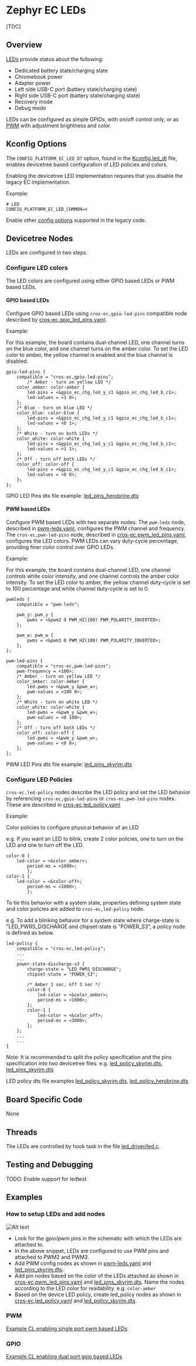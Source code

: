 # Zephyr EC LEDs

[TOC]

## Overview

[LEDs](../ec_terms.md#led) provide status about the following:

-   Dedicated battery state/charging state
-   Chromebook power
-   Adapter power
-   Left side USB-C port (battery state/charging state)
-   Right side USB-C port (battery state/charging state)
-   Recovery mode
-   Debug mode

LEDs can be configured as simple GPIOs, with on/off control only, or as [PWM](../ec_terms.md#pwm) with
adjustment brightness and color.

## Kconfig Options

The `CONFIG_PLATFORM_EC_LED_DT` option, found in the [Kconfig.led_dt](../../zephyr/Kconfig.led_dt) file, enables devicetree based configuration of LED
policies and colors.

Enabling the devicetree LED implementation requires that you disable the legacy EC implementation.

Example:
```
# LED
CONFIG_PLATFORM_EC_LED_COMMON=n
```

Enable other [config options](../configuration/leds.md) supported in the legacy code.

## Devicetree Nodes

LEDs are configured in two steps.

### Configure LED colors
The LED colors are configured using either GPIO based LEDs or PWM based LEDs.

#### GPIO based LEDs
Configure GPIO based LEDs using `cros-ec,gpio-led-pins` compatible node described by [cros-ec,gpio_led_pins.yaml].

Example:

For this example, the board contains dual-channel LED, one channel turns on the blue color, and one channel turns on the amber color.
To set the LED color to amber, the yellow channel is enabled and the blue channel is disabled.

```
gpio-led-pins {
	compatible = "cros-ec,gpio-led-pins";
        /* Amber - turn on yellow LED */
	color_amber: color-amber {
		led-pins = <&gpio_ec_chg_led_y_c1 &gpio_ec_chg_led_b_c1>;
		led-values = <1 0>;
	};
	/* Blue - turn on blue LED */
	color_blue: color-blue {
		led-pins = <&gpio_ec_chg_led_y_c1 &gpio_ec_chg_led_b_c1>;
		led-values = <0 1>;
	};
	/* White - turn on both LEDs */
	color_white: color-white {
		led-pins = <&gpio_ec_chg_led_y_c1 &gpio_ec_chg_led_b_c1>;
		led-values = <1 1>;
	};
	/* Off - turn off both LEDs */
	color_off: color-off {
		led-pins = <&gpio_ec_chg_led_y_c1 &gpio_ec_chg_led_b_c1>;
		led-values = <0 0>;
	};
};
```
GPIO LED Pins dts file example: [led_pins_herobrine.dts]

#### PWM based LEDs
Configure PWM based LEDs with two separate nodes.
The `pwm-leds` node, described in [pwm-leds.yaml], configures the PWM channel and frequency.
The `cros-ec,pwm-led-pins` node, described in [cros-ec,pwm_led_pins.yaml], configures the LED colors.
PWM LEDs can vary duty-cycle percentage, providing finer color control over GPIO LEDs.

Example:

For this example, the board contains dual-channel LED, one channel controls white color intensity, and one channel controls the amber color intensity.
To set the LED color to amber, the yellow channel duty-cycle is set to 100 percentage and white channel duty-cycle is set to 0.
```
pwmleds {
	compatible = "pwm-leds";

	pwm_y: pwm_y {
		pwms = <&pwm2 0 PWM_HZ(100) PWM_POLARITY_INVERTED>;
	};

	pwm_w: pwm_w {
		pwms = <&pwm3 0 PWM_HZ(100) PWM_POLARITY_INVERTED>;
	};
};

pwm-led-pins {
	compatible = "cros-ec,pwm-led-pins";
	pwm-frequency = <100>;
	/* Amber - turn on yellow LED */
	color_amber: color-amber {
		led-pwms = <&pwm_y &pwm_w>;
		pwm-values = <100 0>;
	};
	/* White - turn on white LED */
	color_white: color-white {
		led-pwms = <&pwm_y &pwm_w>;
		pwm-values = <0 100>;
	};
	/* Off - turn off both LEDs */
	color_off: color-off {
		led-pwms = <&pwm_y &pwm_w>;
		pwm-values = <0 0>;
	};
};
```

PWM LED Pins dts file example: [led_pins_skyrim.dts]

### Configure LED Policies
`cros-ec,led-policy` nodes describe the LED policy and set the LED behavior by referencing `cros-ec,gpio-led-pins` or `cros-ec,pwm-led-pins` nodes.
These are described in [cros-ec,led_policy.yaml]


Example:

Color policies to configure physical behavior of an LED

e.g. If you want an LED to blink, create 2 color policies, one to turn on the LED and one to turn off the LED.

```
color-0 {
	led-color = <&color_amber>;
        period-ms = <1000>;
        };
color-1 {
	led-color = <&color-off>;
        period-ms = <1000>;
        };
```

To tie this behavior with a system state, properties defining system state and color policies are added to `cros-ec,led-policy` node.

e.g. To add a blinking behavior for a system state where charge-state is "LED_PWRS_DISCHARGE and chipset-state is "POWER_S3", a policy node
is defined as below.

```
led-policy {
	compatible = "cros-ec,led-policy";
	...
	...
	power-state-discharge-s3 {
		charge-state = "LED_PWRS_DISCHARGE";
		chipset-state = "POWER_S3";

		/* Amber 1 sec, off 3 sec */
		color-0 {
			led-color = <&color_amber>;
			period-ms = <1000>;
		};
		color-1 {
			led-color = <&color_off>;
			period-ms = <3000>;
		};
	};
	...
	...
}
```

Note: It is recommended to split the policy specification and the pins specification into two devicetree files. e.g. [led_policy_skyrim.dts],  [led_pins_skyrim.dts]

LED policy dts file examples
[led_policy_skyrim.dts], [led_policy_herobrine.dts]

## Board Specific Code

None

## Threads

The LEDs are controlled by hook task in the file [led_driver/led.c](https://source.chromium.org/chromiumos/chromiumos/codesearch/+/main:src/platform/ec/zephyr/shim/src/led_driver/led.c).

## Testing and Debugging
TODO: Enable support for ledtest

## Examples

### How to setup LEDs and add nodes

![Alt text](https://screenshot.googleplex.com/4eqXmo2jLcSD6eL.png)

-   Look for the gpio/pwm pins in the schematic with which the LEDs are attached to.
-   In the above snippet, LEDs are configured to use PWM pins and attached to PWM2 and PWM3.
-   Add PWM config nodes as shown in [pwm-leds.yaml] and [led_pins_skyrim.dts].
-   Add pin nodes based on the color of the LEDs attached as shown in [cros-ec,pwm_led_pins.yaml] and [led_pins_skyrim.dts]. Name the nodes according to the LED color for readability. e.g. `color-amber`
-   Based on the device LED policy, create led_policy nodes as shown in [cros-ec,led_policy.yaml] and [led_policy_skyrim.dts].

### PWM

[Example CL enabling single port pwm based LEDs]

### GPIO

[Example CL enabling dual port gpio based LEDs]

<!-- Reference Links -->
[cros-ec,led_policy.yaml]: https://source.chromium.org/chromiumos/chromiumos/codesearch/+/main:src/platform/ec/zephyr/dts/bindings/leds/cros-ec,led-colors.yaml
[cros-ec,gpio_led_pins.yaml]: https://source.chromium.org/chromiumos/chromiumos/codesearch/+/main:src/platform/ec/zephyr/dts/bindings/leds/cros-ec,gpio-led-pins.yaml
[cros-ec,pwm_led_pins.yaml]: https://source.chromium.org/chromiumos/chromiumos/codesearch/+/main:src/platform/ec/zephyr/dts/bindings/leds/cros-ec,pwm-led-pins.yaml
[pwm-leds.yaml]: https://source.chromium.org/chromiumos/chromiumos/codesearch/+/main:src/third_party/zephyr/main/dts/bindings/led/pwm-leds.yaml
[led_policy_skyrim.dts]: https://source.chromium.org/chromiumos/chromiumos/codesearch/+/main:src/platform/ec/zephyr/program/skyrim/led_policy_skyrim.dts
[led_pins_skyrim.dts]: https://source.chromium.org/chromiumos/chromiumos/codesearch/+/main:src/platform/ec/zephyr/program/skyrim/led_pins_skyrim.dts
[led_policy_herobrine.dts]: https://source.chromium.org/chromiumos/chromiumos/codesearch/+/main:src/platform/ec/zephyr/program/herobrine/led_policy_herobrine.dts
[led_pins_herobrine.dts]: https://source.chromium.org/chromiumos/chromiumos/codesearch/+/main:src/platform/ec/zephyr/program/herobrine/led_pins_herobrine.dts
[Example CL enabling single port pwm based LEDs]: https://chromium-review.googlesource.com/c/chromiumos/platform/ec/+/3651490
[Example CL enabling dual port gpio based LEDs]: https://chromium-review.googlesource.com/c/chromiumos/platform/ec/+/3635067
